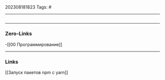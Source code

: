 202308181823
Tags: #

---
##
 

---
### Zero-Links
-[[00 Программирование]]

---
### Links
[[Запуск пакетов npm с yarn]]